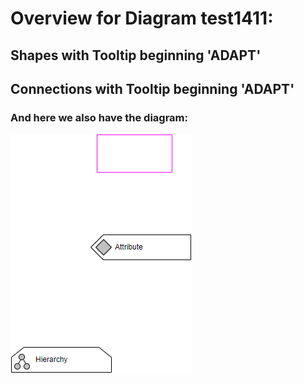 # Overview for Diagram **test1411**:
## Shapes with Tooltip beginning 'ADAPT'

## Connections with Tooltip beginning 'ADAPT'


### And here we also have the diagram:
![Diagram test1411](../png/test1411.png)
